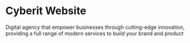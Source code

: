 # Cyberit Website
Digital agency that empower businesses through cutting-edge innovation, providing a full range of modern services to build your brand and product

